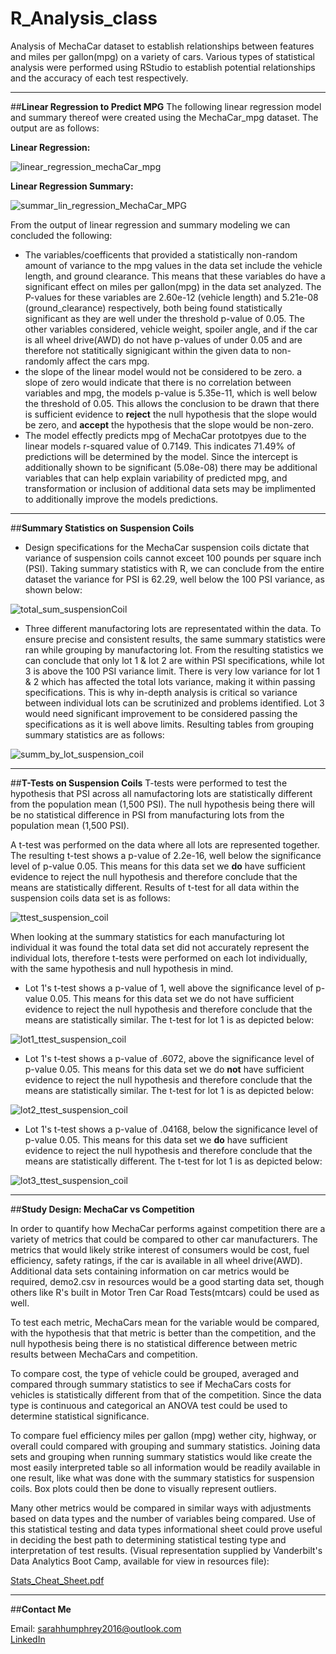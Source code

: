 # R_Analysis_class
Analysis of MechaCar dataset to establish relationships between features and miles per gallon(mpg) on a variety of cars. Various types of statistical analysis were performed using RStudio to establish potential relationships and the accuracy of each test respectively.

----------------------------------------------

##**Linear Regression to Predict MPG**
The following linear regression model and summary thereof were created using the MechaCar_mpg dataset. The output are as follows:

**Linear Regression:**

![linear_regression_mechaCar_mpg](https://user-images.githubusercontent.com/100040705/175826103-8c091a95-cb36-41b1-814f-a14b5080cb97.png)

**Linear Regression Summary:**

![summar_lin_regression_MechaCar_MPG](https://user-images.githubusercontent.com/100040705/175826125-a47880e7-f64d-4eeb-b72a-6ab26b33ad45.png)


From the output of linear regression and summary modeling we can concluded the following:
- The variables/coefficents that provided a statistically non-random amount of variance to the mpg values in the data set include the vehicle length, and ground clearance. This means that these variables do have a significant effect on miles per gallon(mpg) in the data set analyzed. The P-values for these variables are 2.60e-12 (vehicle length) and 5.21e-08 (ground_clearance) respectively, both being found statistically significant as they are well under the threshold p-value of 0.05. The other variables considered, vehicle weight, spoiler angle, and if the car is all wheel drive(AWD) do not have p-values of under 0.05 and are therefore not statitically signigicant within the given data to non-randomly affect the cars mpg. 
- the slope of the linear model would not be considered to be zero. a slope of zero would indicate that there is no correlation between variables and mpg, the models p-value is 5.35e-11, which is well below the threshold of 0.05. This allows the conclusion to be drawn that there is sufficient evidence to **reject** the null hypothesis that the slope would be zero, and **accept** the hypothesis that the slope would be non-zero.
- The model effectly predicts mpg of MechaCar prototpyes due to the linear models r-squared value of 0.7149. This indicates 71.49% of predictions will be determined by the model. Since the intercept is additionally shown to be significant (5.08e-08) there may be additional variables that can help explain variability of predicted mpg, and transformation or inclusion of additional data sets may be implimented to additionally improve the models predictions. 

----------------------------------------------

##**Summary Statistics on Suspension Coils**
- Design specifications for the MechaCar suspension  coils dictate that variance of suspension coils cannot exceet 100 pounds per square inch (PSI). Taking summary statistics with R, we can conclude from the entire dataset the variance for PSI is 62.29, well below the 100 PSI variance, as shown below:

![total_sum_suspensionCoil](https://user-images.githubusercontent.com/100040705/175827581-8ee3cc03-ac75-41c3-9dce-394b44f039e4.png)

- Three different manufactoring lots are representated within the data. To ensure precise and consistent results, the same summary statistics were ran while grouping by manufactoring lot. From the resulting statistics we can conclude that only lot 1 & lot 2 are within PSI specifications, while lot 3 is above the 100 PSI variance limit. There is very low variance for lot 1 & 2 which has affected the total lots variance, making it within passing specifications. This is why in-depth analysis is critical so variance between individual lots can be scrutinized and problems identified. Lot 3 would need significant improvement to be considered passing the specifications as it is well above limits. Resulting tables from grouping summary statistics are as follows:

![summ_by_lot_suspension_coil](https://user-images.githubusercontent.com/100040705/175827723-3502b4c2-95f0-421b-9efa-2ad42fe2ac52.png)

----------------------------------------------


##**T-Tests on Suspension Coils**
T-tests were performed to test the hypothesis that PSI across all namufactoring lots are statistically different from the population mean (1,500 PSI). The null hypothesis being there will be no statistical difference in PSI from manufacturing lots from the population mean (1,500 PSI). 

A t-test was performed on the data where all lots are represented together. The resulting t-test shows a p-value of 2.2e-16, well below the significance level of p-value 0.05. This means for this data set we **do** have sufficient evidence to reject the null hypothesis and therefore conclude that the means are statistically different. Results of t-test for all data within the suspension coils data set is as follows:

![ttest_suspension_coil](https://user-images.githubusercontent.com/100040705/175828585-2ca837dc-202e-4aa5-b7a4-08ce9e81f11d.png)

When looking at the summary statistics for each manufacturing lot individual it was found the total data set did not accurately represent the individual lots, therefore t-tests were performed on each lot individually, with the same hypothesis and null hypothesis in mind. 

- Lot 1's t-test shows a p-value of 1, well above the significance level of p-value 0.05. This means for this data set we do not have sufficient evidence to reject the null hypothesis and therefore conclude that the means are statistically similar. The t-test for lot 1 is as depicted below:

![lot1_ttest_suspension_coil](https://user-images.githubusercontent.com/100040705/175828764-b56174b4-0efa-4b67-a823-41089d09fd63.png)

- Lot 1's t-test shows a p-value of .6072, above the significance level of p-value 0.05. This means for this data set we do **not** have sufficient evidence to reject the null hypothesis and therefore conclude that the means are statistically similar. The t-test for lot 1 is as depicted below:

![lot2_ttest_suspension_coil](https://user-images.githubusercontent.com/100040705/175828812-acfb3a1d-7755-4e33-8428-917eb4b0056e.png)


- Lot 1's t-test shows a p-value of .04168, below the significance level of p-value 0.05. This means for this data set we **do** have sufficient evidence to reject the null hypothesis and therefore conclude that the means are statistically different. The t-test for lot 1 is as depicted below:

![lot3_ttest_suspension_coil](https://user-images.githubusercontent.com/100040705/175828816-aac06400-2b4b-4e22-8360-a035d2d648dd.png)

----------------------------------------------

##**Study Design: MechaCar vs Competition**

In order to quantify how MechaCar performs against competition there are a variety of metrics that could be compared to other car manufacturers. The metrics that would likely strike interest of consumers would be cost, fuel efficiency, safety ratings, if the car is available in all wheel drive(AWD). Additional data sets containing information on car metrics would be required, demo2.csv in resources would be a good starting data set, though others like R's built in Motor Tren Car Road Tests(mtcars) could be used as well. 

To test each metric, MechaCars mean for the variable would be compared, with the hypothesis that that metric is better than the competition, and the null hypothesis being there is no statistical difference between metric results between MechaCars and competition. 

To compare cost, the type of vehicle could be grouped, averaged and compared through summary statistics to see if MechaCars costs for vehicles is statistically different from that of the competition. Since the data type is continuous and categorical an ANOVA test could be used to determine statistical significance.

To compare fuel efficiency miles per gallon (mpg) wether city, highway, or overall could compared with grouping and summary statistics. Joining data sets and grouping when running summary statistics would like create the most easily interpreted table so all information would be readily available in one result, like what was done with the summary statistics for suspension coils. Box plots could then be done to visually represent outliers.

Many other metrics would be compared in similar ways with adjustments based on data types and the number of variables being compared. Use of this statistical testing and data types informational sheet could prove useful in deciding the best path to determining statistical testing type and interpretation of test results. (Visual representation supplied by Vanderbilt's Data Analytics Boot Camp, available for view in resources file):

[Stats_Cheat_Sheet.pdf](https://github.com/shumph10/MechaCar_Statistical_Analysis/files/8987298/Stats_Cheat_Sheet.pdf)

------------------------------------

##**Contact Me**

Email: sarahhumphrey2016@outlook.com </br>
[LinkedIn](https://www.linkedin.com/in/sarah-humphrey-data-analyst/)











